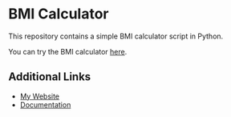 # BMI Calculator

This repository contains a simple BMI calculator script in Python.

You can try the BMI calculator [here](link-to-your-website).

## Additional Links

- [My Website](https://www.your-website.com)
- [Documentation](mcdwrapoftheday.co.uk)
